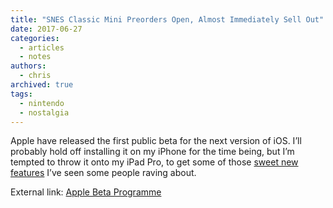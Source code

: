 ```yaml
---
title: "SNES Classic Mini Preorders Open, Almost Immediately Sell Out"
date: 2017-06-27
categories:
  - articles
  - notes
authors:
  - chris
archived: true
tags:
  - nintendo
  - nostalgia
---
```


Apple have released the first public beta for the next version of iOS. I’ll probably hold off installing it on my iPhone for the time being, but I’m tempted to throw it onto my iPad Pro, to get some of those [sweet new features](https://techcrunch.com/2017/06/26/ios-11-preview/) I’ve seen some people raving about.

External link: [Apple Beta Programme](https://beta.apple.com/sp/betaprogram/ "external link")
